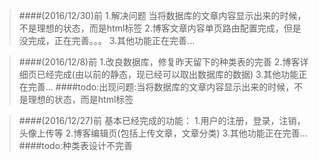 >####(2016/12/30)前
>1.解决问题 当将数据库的文章内容显示出来的时候，不是理想的状态，而是html标签
>2.博客文章内容单页路由配置完成，但是没完成，正在完善。。。
>3.其他功能正在完善...






>####(2016/12/8)前
>1.改良数据库，修复昨天留下的种类表的完善
>2.博客详细页已经完成(由以前的静态，现已经可以取出数据库的数据)
>3.其他功能正在完善...
>####todo:出现问题:当将数据库的文章内容显示出来的时候，不是理想的状态，而是html标签





>####(2016/12/27)前 基本已经完成的功能：
>1.用户的注册，登录，注销，头像上传等
>2.博客编辑页(包括上传文章，文章分类)
>3.其他功能正在完善...
>####todo:种类表设计不完善

